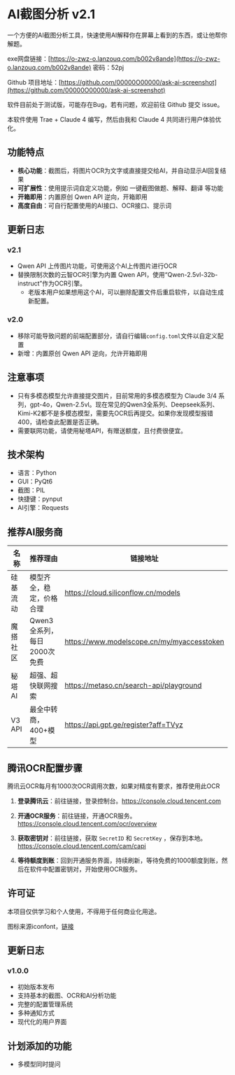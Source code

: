 # AI截图分析 v2.1

一个方便的AI截图分析工具，快速使用AI解释你在屏幕上看到的东西，或让他帮你解题。

exe网盘链接：[https://o-zwz-o.lanzouq.com/b002v8ande](https://o-zwz-o.lanzouq.com/b002v8ande)  密码：52pj

Github 项目地址：[https://github.com/00000O00000/ask-ai-screenshot](https://github.com/00000O00000/ask-ai-screenshot)

软件目前处于测试版，可能存在Bug，若有问题，欢迎前往 Github 提交 issue。

本软件使用 Trae + Claude 4 编写，然后由我和 Claude 4 共同进行用户体验优化。

## 功能特点

- **核心功能**：截图后，将图片OCR为文字或直接提交给AI，并自动显示AI回复结果
- **可扩展性**：使用提示词自定义功能，例如 一键截图做题、解释、翻译 等功能
- **开箱即用**：内置原创 Qwen API 逆向，开箱即用
- **高度自由**：可自行配置使用的AI接口、OCR接口、提示词

## 更新日志

### v2.1
- Qwen API 上传图片功能，可使用这个AI上传图片进行OCR
- 替换限制次数的云智OCR引擎为内置 Qwen API，使用“Qwen-2.5vl-32b-instruct”作为OCR引擎。
  - 老版本用户如果想用这个AI，可以删除配置文件后重启软件，以自动生成新配置。
### v2.0
- 移除可能导致问题的前端配置部分，请自行编辑`config.toml`文件以自定义配置
- 新增：内置原创 Qwen API 逆向，允许开箱即用

## 注意事项

- 只有多模态模型允许直接提交图片，目前常用的多模态模型为 Claude 3/4 系列，gpt-4o，Qwen-2.5vl。现在常见的Qwen3全系列、Deepseek系列、Kimi-K2都不是多模态模型，需要先OCR后再提交。如果你发现模型报错400，请检查此配置是否正确。
- 需要联网功能，请使用秘塔API，有赠送额度，且付费很便宜。

## 技术架构
- 语言：Python
- GUI：PyQt6
- 截图：PIL
- 快捷键：pynput
- AI引擎：Requests

## 推荐AI服务商

| 名称     | 推荐理由                    | 链接地址                                   |
| -------- | --------------------------- | ------------------------------------------ |
| 硅基流动 | 模型齐全，稳定，价格合理    | https://cloud.siliconflow.cn/models        |
| 魔搭社区 | Qwen3全系列，每日2000次免费 | https://www.modelscope.cn/my/myaccesstoken |
| 秘塔AI   | 超强、超快联网搜索          | https://metaso.cn/search-api/playground    |
| V3 API   | 最全中转商，400+模型        | https://api.gpt.ge/register?aff=TVyz       |

## 腾讯OCR配置步骤

腾讯云OCR每月有1000次OCR调用次数，如果对精度有要求，推荐使用此OCR

1. **登录腾讯云**：前往链接，登录控制台。https://console.cloud.tencent.com

2. **开通OCR服务**：前往链接，开通OCR服务。https://console.cloud.tencent.com/ocr/overview

3. **获取密钥对**：前往链接，获取 `SecretID` 和 `SecretKey` ，保存到本地。https://console.cloud.tencent.com/cam/capi

4. **等待额度到账**：回到开通服务界面，持续刷新，等待免费的1000额度到账，然后在软件中配置密钥对，开始使用OCR服务。

## 许可证

本项目仅供学习和个人使用，不得用于任何商业化用途。

图标来源iconfont，[链接](https://www.iconfont.cn/collections/detail?spm=a313x.user_detail.i1.dc64b3430.6b413a81uspeMj&cid=17714)

## 更新日志

### v1.0.0
- 初始版本发布
- 支持基本的截图、OCR和AI分析功能
- 完整的配置管理系统
- 多种通知方式
- 现代化的用户界面

## 计划添加的功能

- 多模型同时提问